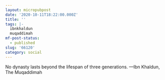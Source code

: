 ```yaml
---
layout: micropubpost
date: '2020-10-11T18:22:00.000Z'
title: ''
tags: |-
  ibnkhaldun
  muqaddimah
mf-post-status:
  - published
slug: '66120'
category: social
---
```

No dynasty lasts beyond the lifespan of three generations. —Ibn Khaldun, The Muqaddimah
